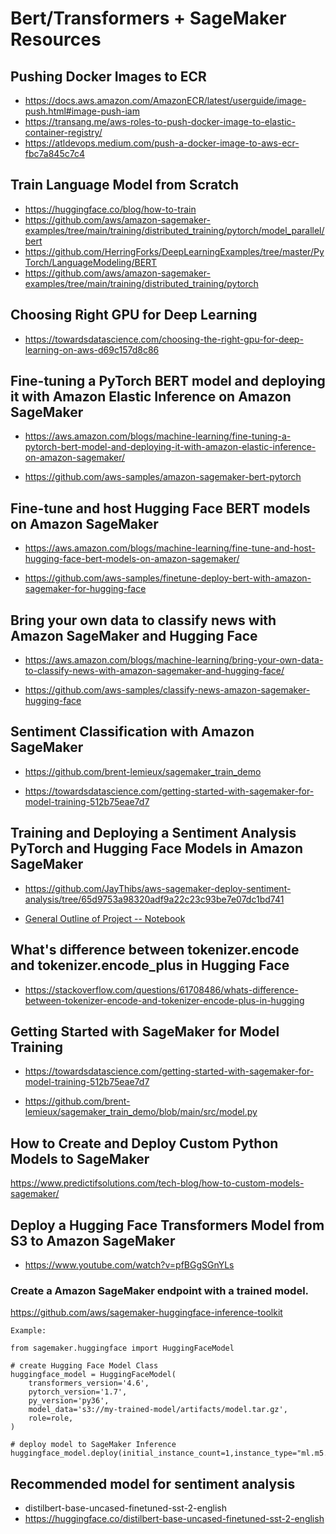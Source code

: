 # Bert/Transformers + SageMaker Resources

## Pushing Docker Images to ECR

* https://docs.aws.amazon.com/AmazonECR/latest/userguide/image-push.html#image-push-iam
* https://transang.me/aws-roles-to-push-docker-image-to-elastic-container-registry/
* https://atldevops.medium.com/push-a-docker-image-to-aws-ecr-fbc7a845c7c4

## Train Language Model from Scratch
* https://huggingface.co/blog/how-to-train
* https://github.com/aws/amazon-sagemaker-examples/tree/main/training/distributed_training/pytorch/model_parallel/bert
* https://github.com/HerringForks/DeepLearningExamples/tree/master/PyTorch/LanguageModeling/BERT
* https://github.com/aws/amazon-sagemaker-examples/tree/main/training/distributed_training/pytorch

## Choosing Right GPU for Deep Learning
* https://towardsdatascience.com/choosing-the-right-gpu-for-deep-learning-on-aws-d69c157d8c86

## Fine-tuning a PyTorch BERT model and deploying it with Amazon Elastic Inference on Amazon SageMaker

* https://aws.amazon.com/blogs/machine-learning/fine-tuning-a-pytorch-bert-model-and-deploying-it-with-amazon-elastic-inference-on-amazon-sagemaker/

* https://github.com/aws-samples/amazon-sagemaker-bert-pytorch

## Fine-tune and host Hugging Face BERT models on Amazon SageMaker

* https://aws.amazon.com/blogs/machine-learning/fine-tune-and-host-hugging-face-bert-models-on-amazon-sagemaker/

* https://github.com/aws-samples/finetune-deploy-bert-with-amazon-sagemaker-for-hugging-face

## Bring your own data to classify news with Amazon SageMaker and Hugging Face

* https://aws.amazon.com/blogs/machine-learning/bring-your-own-data-to-classify-news-with-amazon-sagemaker-and-hugging-face/

* https://github.com/aws-samples/classify-news-amazon-sagemaker-hugging-face

## Sentiment Classification with Amazon SageMaker

* https://github.com/brent-lemieux/sagemaker_train_demo

* https://towardsdatascience.com/getting-started-with-sagemaker-for-model-training-512b75eae7d7

## Training and Deploying a Sentiment Analysis PyTorch and Hugging Face Models in Amazon SageMaker

* https://github.com/JayThibs/aws-sagemaker-deploy-sentiment-analysis/tree/65d9753a98320adf9a22c23c93be7e07dc1bd741

* [General Outline of Project -- Notebook](https://github.com/JayThibs/aws-sagemaker-deploy-sentiment-analysis/blob/65d9753a98320adf9a22c23c93be7e07dc1bd741/SageMaker%20Project.ipynb)

## What's difference between tokenizer.encode and tokenizer.encode_plus in Hugging Face

* https://stackoverflow.com/questions/61708486/whats-difference-between-tokenizer-encode-and-tokenizer-encode-plus-in-hugging

## Getting Started with SageMaker for Model Training

* https://towardsdatascience.com/getting-started-with-sagemaker-for-model-training-512b75eae7d7

* https://github.com/brent-lemieux/sagemaker_train_demo/blob/main/src/model.py

## How to Create and Deploy Custom Python Models to SageMaker

https://www.predictifsolutions.com/tech-blog/how-to-custom-models-sagemaker/

## Deploy a Hugging Face Transformers Model from S3 to Amazon SageMaker
* https://www.youtube.com/watch?v=pfBGgSGnYLs

### Create a Amazon SageMaker endpoint with a trained model.
https://github.com/aws/sagemaker-huggingface-inference-toolkit


```
Example:

from sagemaker.huggingface import HuggingFaceModel

# create Hugging Face Model Class
huggingface_model = HuggingFaceModel(
    transformers_version='4.6',
    pytorch_version='1.7',
    py_version='py36',
    model_data='s3://my-trained-model/artifacts/model.tar.gz',
    role=role,
)

# deploy model to SageMaker Inference
huggingface_model.deploy(initial_instance_count=1,instance_type="ml.m5.xlarge")
```

## Recommended model for sentiment analysis
* distilbert-base-uncased-finetuned-sst-2-english
* https://huggingface.co/distilbert-base-uncased-finetuned-sst-2-english
